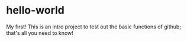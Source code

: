 # hello-world
My first!
This is an intro project to test out the basic functions of github; that's all you need to know!
